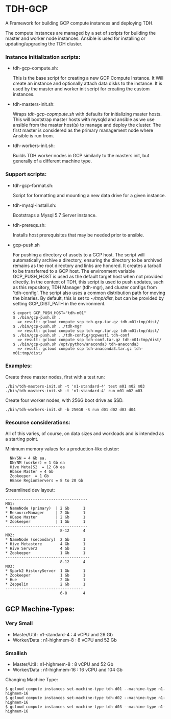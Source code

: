 TDH-GCP 
=========

A Framework for building GCP compute instances and deploying TDH.

The compute instances are managed by a set of scripts for building the master 
and worker node instances. Ansible is used for installing or updating/upgrading 
the TDH cluster.

### Instance initialization scripts:

* tdh-gcp-compute.sh:
  
  This is the base script for creating a new GCP Compute Instance. It Will 
create an instance and optionally attach data disks to the instance. It is 
used by the master and worker init script for creating the custom instances.

* tdh-masters-init.sh:
  
  Wraps *tdh-gcp-copmpute.sh* with defaults for initializing master hosts.
This will bootstrap master hosts with mysqld and ansible as we use ansible
from the master host(s) to manage and deploy the cluster. The first master 
is considered as the primary management node where Ansible is run from.

* tdh-workers-init.sh:  
  
  Builds TDH worker nodes in GCP similarly to the masters init, but generally 
 of a different machine type.


### Support scripts:

* tdh-gcp-format.sh: 
  
  Script for formatting and mounting a new data drive for a given instance.

* tdh-mysql-install.sh: 
  
  Bootstraps a Mysql 5.7 Server instance.

* tdh-prereqs.sh:
  
  Installs host prerequisites that may be needed prior to ansible.

* gcp-push.sh

   For pushing a directory of assets to a GCP host. The script will automatically 
   archive a directory, ensuring the directory to be archived remains as the root
   directory and links are honored. It creates a tarball to be transferred to a 
   GCP host. The environment variable GCP_PUSH_HOST is used as the default target 
   host when not provided directly. In the context of TDH, this script is used to 
   push updates, such as this repository, TDH Manager (tdh-mgr), and cluster 
   configs from 'tdh-config'. The script also uses a common distribution path for 
   moving the binaries. By default, this is set to *~/tmp/dist*, but can be provided 
   by setting GCP_DIST_PATH in the environment.
   ```
   $ export GCP_PUSH_HOST="tdh-m01"
   $ ./bin/gcp-push.sh .
     => result: gcloud compute scp tdh-gcp.tar.gz tdh-m01:tmp/dist/
   $ ./bin/gcp-push.sh ../tdh-mgr
     => result: gcloud compute scp tdh-mgr.tar.gz tdh-m01:tmp/dist/
   $ ./bin/gcp-push.sh ../tdh-config/gcpwest1 tdh-conf
     => result: gcloud compute scp tdh-conf.tar.gz tdh-m01:tmp/dist/
   $ ./bin/gcp-push.sh /opt/python/anaconda3 tdh-anaconda3
     => result: gcloud compute scp tdh-anaconda3.tar.gz tdh-m01:tmp/dist/
   ```


### Examples:

Create three master nodes, first with a test run:
```
./bin/tdh-masters-init.sh -t 'n1-standard-4' test m01 m02 m03
./bin/tdh-masters-init.sh -t 'n1-standard-4' run m01 m02 m03
```

Create four worker nodes, with 256G boot drive as SSD.
```
./bin/tdh-workers-init.sh -b 256GB -S run d01 d02 d03 d04
```

### Resource considerations:

All of this varies, of course, on data sizes and workloads and 
is intended as a starting point.

Minimum memory values for a production-like cluster:
```
  NN/SN = 4 Gb ea.
  DN/NM (worker) = 1 Gb ea 
  Hive Meta|S2  = 12 Gb ea
  Hbase Master = 4 Gb
  Zookeeper  = 1 Gb
  HBase RegionServers = 8 to 20 Gb
```

Streamlined dev layout:
```
------------------------------------
M01:
* NameNode (primary)  | 2 Gb      1
* ResourceManager     | 2 Gb      1
* HBase Master        | 2 Gb      1
* Zookeeper           | 1 Gb      1
------------------------------------
                        8-12      4
M02:
* NameNode (secondary)  2 Gb      1
* Hive Metastore        4 Gb      1
* Hive Server2          4 Gb      1
* Zookeeper             1 Gb      1
-------------------------------------
                        8-12      4
M03:
* Spark2 HistoryServer  1 Gb      1
* Zookeeper             1 Gb      1
* Hue                   2 Gb      1
* Zeppelin              2 Gb      1
----------------------------------
                        6-8       4

```

## GCP Machine-Types:

### Very Small
- Master/Util   :  n1-standard-4  :  4 vCPU and 26 Gb 
- Worker/Data   :  n1-highmem-8   :  8 vCPU and 52 Gb  

### Smallish
- Master/Util   :  n1-highmem-8  :  8 vCPU and 52 Gb
- Worker/Data   :  n1-highmem-16  :  16 vCPU and 104 Gb

 
Changing Machine Type:
```
$ gcloud compute instances set-machine-type tdh-d01 --machine-type n1-highmem-16
$ gcloud compute instances set-machine-type tdh-d02 --machine-type n1-highmem-16
$ gcloud compute instances set-machine-type tdh-d03 --machine-type n1-highmem-16
```

